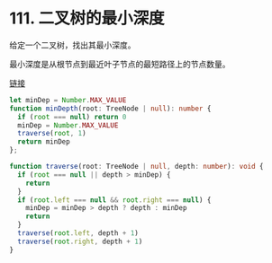 # 111. 二叉树的最小深度

给定一个二叉树，找出其最小深度。

最小深度是从根节点到最近叶子节点的最短路径上的节点数量。

[链接](https://leetcode-cn.com/problems/minimum-depth-of-binary-tree/)

```ts
let minDep = Number.MAX_VALUE
function minDepth(root: TreeNode | null): number {
  if (root === null) return 0
  minDep = Number.MAX_VALUE
  traverse(root, 1)
  return minDep
};

function traverse(root: TreeNode | null, depth: number): void {
  if (root === null || depth > minDep) {
    return
  }
  if (root.left === null && root.right === null) {
    minDep = minDep > depth ? depth : minDep
    return
  }
  traverse(root.left, depth + 1)
  traverse(root.right, depth + 1)
}
```
